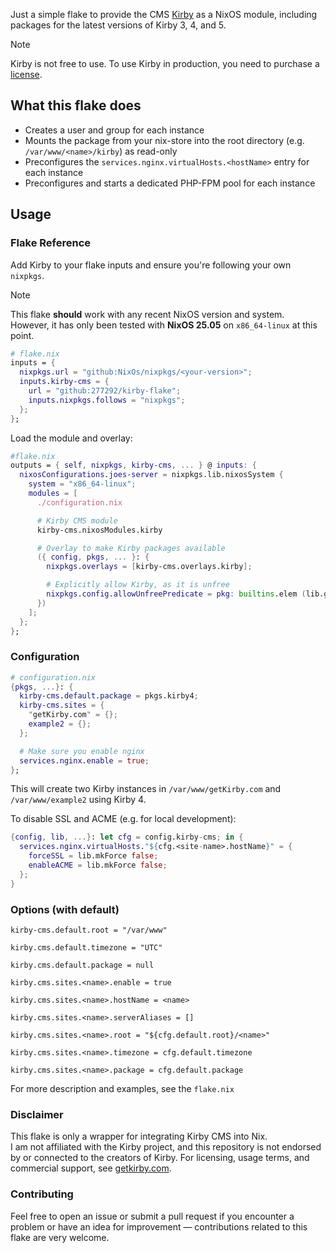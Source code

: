 Just a simple flake to provide the CMS [Kirby](https://github.com/getkirby/kirby) as a NixOS module, including packages for the latest versions of Kirby 3, 4, and 5.

  > [!note]
  > Kirby is not free to use. To use Kirby in production, you need to purchase a [license](https://getkirby.com/license).

## What this flake does
  - Creates a user and group for each instance
  - Mounts the package from your nix-store into the root directory (e.g. ```/var/www/<name>/kirby```) as read-only
  - Preconfigures the ```services.nginx.virtualHosts.<hostName>``` entry for each instance
  - Preconfigures and starts a dedicated PHP-FPM pool for each instance

## Usage

### Flake Reference
Add Kirby to your flake inputs and ensure you're following your own `nixpkgs`.
  > [!note]
  > This flake **should** work with any recent NixOS version and system.  
  > However, it has only been tested with **NixOS 25.05** on `x86_64-linux` at this point.

```nix
# flake.nix
inputs = {
  nixpkgs.url = "github:NixOs/nixpkgs/<your-version>";
  inputs.kirby-cms = {
    url = "github:277292/kirby-flake";
    inputs.nixpkgs.follows = "nixpkgs";
  };
};
```

Load the module and overlay:
```nix
#flake.nix
outputs = { self, nixpkgs, kirby-cms, ... } @ inputs: {
  nixosConfigurations.joes-server = nixpkgs.lib.nixosSystem {
    system = "x86_64-linux";
    modules = [
      ./configuration.nix

      # Kirby CMS module
      kirby-cms.nixosModules.kirby

      # Overlay to make Kirby packages available
      ({ config, pkgs, ... }: {
        nixpkgs.overlays = [kirby-cms.overlays.kirby];

        # Explicitly allow Kirby, as it is unfree
        nixpkgs.config.allowUnfreePredicate = pkg: builtins.elem (lib.getName pkg) ["kirby"];
      })
    ];
  };
};
```

### Configuration
```nix
# configuration.nix
{pkgs, ...}: {
  kirby-cms.default.package = pkgs.kirby4;
  kirby-cms.sites = {
    "getKirby.com" = {};
    example2 = {};
  };

  # Make sure you enable nginx
  services.nginx.enable = true;
};
```
This will create two Kirby instances in ```/var/www/getKirby.com``` and ```/var/www/example2``` using Kirby 4.

To disable SSL and ACME (e.g. for local development):
```nix
{config, lib, ...}: let cfg = config.kirby-cms; in {
  services.nginx.virtualHosts."${cfg.<site-name>.hostName}" = {
    forceSSL = lib.mkForce false;
    enableACME = lib.mkForce false;
  };
}
```

### Options (with default)
```kirby-cms.default.root = "/var/www"```

```kirby.cms.default.timezone = "UTC"```

```kirby.cms.default.package = null```

```kirby.cms.sites.<name>.enable = true```

```kirby.cms.sites.<name>.hostName = <name>```

```kirby.cms.sites.<name>.serverAliases = []```

```kirby.cms.sites.<name>.root = "${cfg.default.root}/<name>"```

```kirby.cms.sites.<name>.timezone = cfg.default.timezone```

```kirby.cms.sites.<name>.package = cfg.default.package```

For more description and examples, see the ```flake.nix```

### Disclaimer
This flake is only a wrapper for integrating Kirby CMS into Nix.  
I am not affiliated with the Kirby project, and this repository is not endorsed by or connected to the creators of Kirby. For licensing, usage terms, and commercial support, see [getkirby.com](https://getkirby.com/).

### Contributing
Feel free to open an issue or submit a pull request if you encounter a problem or have an idea for improvement — contributions related to this flake are very welcome.
